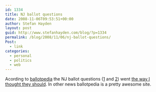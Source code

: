```yaml
---
id: 1334
title: NJ ballot questions
date: 2008-11-06T09:53:51+00:00
author: Stefan Hayden
layout: post
guid: http://www.stefanhayden.com/blog/?p=1334
permalink: /blog/2008/11/06/nj-ballot-questions/
Post:
  - link
categories:
  - personal
  - politics
  - web
---
```

Acording to <a href="http://ballotpedia.org">ballotpedia</a> the NJ ballot questions (<a href="http://ballotpedia.org/wiki/index.php/New_Jersey_Voter_Approval_of_State_Bonds_(2008)">1</a> and <a href="http://ballotpedia.org/wiki/index.php/New_Jersey_Municipal_Judge_Appointment_Amendment_(2008)">2</a>) went <a href="http://www.stefanhayden.com/blog/2008/10/27/new-jersey-ballot-questions-vote-yes-and-no/">the way I thought they should</a>. In other news ballotpedia is a pretty awesome site.